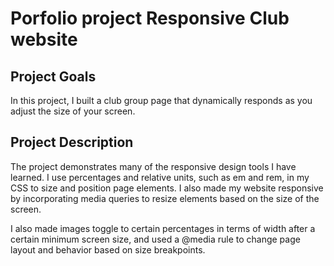 # Porfolio project Responsive Club website

## Project Goals
In this project, I built a club group page that dynamically responds as you adjust the size of your screen.

## Project Description
The project demonstrates many of the responsive design tools I have learned. I use percentages and relative units, such as em and rem, in my CSS to size and position page elements. I also made my website responsive by incorporating media queries to resize elements based on the size of the screen.

I also made images toggle to certain percentages in terms of width after a certain minimum screen size,
and used a @media rule to change page layout and behavior based on size breakpoints.